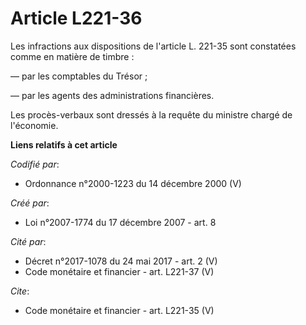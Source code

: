 # Article L221-36

Les infractions aux dispositions de l'article L. 221-35 sont constatées comme en matière de timbre : 

― par les comptables du Trésor ; 

― par les agents des administrations financières. 

Les procès-verbaux sont dressés à la requête du ministre chargé de l'économie.

**Liens relatifs à cet article**

_Codifié par_:

  - Ordonnance n°2000-1223 du 14 décembre 2000 (V)

_Créé par_:

  - Loi n°2007-1774 du 17 décembre 2007 - art. 8

_Cité par_:

  - Décret n°2017-1078 du 24 mai 2017 - art. 2 (V)
  - Code monétaire et financier - art. L221-37 (V)

_Cite_:

  - Code monétaire et financier - art. L221-35 (V)
